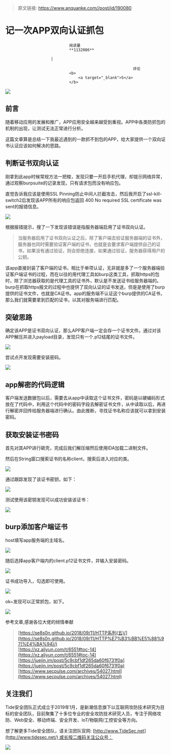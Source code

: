 > 原文链接: https://www.anquanke.com//post/id/190080 


# 记一次APP双向认证抓包


                                阅读量   
                                **1132086**
                            
                        |
                        
                                                            评论
                                <b>
                                    <a target="_blank">5</a>
                                </b>
                                                                                    



[![](https://p5.ssl.qhimg.com/t015f307557d0f8ce5d.png)](https://p5.ssl.qhimg.com/t015f307557d0f8ce5d.png)



## 前言

随着移动应用的发展和推广，APP应用安全越来越受到重视。APP中各类防抓包的机制的出现，让测试无法正常进行分析。

这篇文章算是总结一下我最近遇到的一款抓不到包的APP，给大家提供一个双向证书认证应该如何解决的思路。



## 判断证书双向认证

刚拿到此app时候常规方法一把梭，发现只要一开启手机代理，却提示网络异常，通过观察burpsuite的记录发现，只有请求包而没有响应包。

直觉告诉我应该是使用SSL Pinning防止中间人拦截攻击，然后我开启了ssl-kill-switch2后发现该APP所有的响应包返回 400 No required SSL certificate was sent的报错信息。

[![](https://p1.ssl.qhimg.com/t01e190fc713c587333.png)](https://p1.ssl.qhimg.com/t01e190fc713c587333.png)

根据报错提示，搜了一下发现该错误是指服务器端启用了证书双向认证。

> 当服务器启用了证书双向认证之后，除了客户端去验证服务器端的证书外，服务器也同时需要验证客户端的证书，也就是会要求客户端提供自己的证书，如果没有通过验证，则会拒绝连接，如果通过验证，服务器获得用户的公钥。

该app直接封装了客户端的证书，相比于单项认证，无非就是多了一个服务器端验证客户端证书的过程，而在以往的用代理工具如burp这类工具，抓取https的包时，除了浏览器获取的是代理工具的证书外，默认是不发送证书给服务器端的。burp在抓取https报文的过程中也提供了双向认证的证书发送，但是是使用了burp提供的证书文件，也就是CA证书。app的服务端不认证这个burp提供的CA证书，那么我们就需要拿到匹配的证书，以其对服务端进行匹配。



## 突破思路

确定该APP是证书双向认证，那么APP客户端一定会存一个证书文件。通过对该APP解压并进入payload目录，发现只有一个.p12结尾的证书文件。

[![](https://p5.ssl.qhimg.com/t01e184b2d0e098c9fa.png)](https://p5.ssl.qhimg.com/t01e184b2d0e098c9fa.png)

尝试点开发现需要安装密码。

[![](https://p4.ssl.qhimg.com/t017df067cd594280e8.png)](https://p4.ssl.qhimg.com/t017df067cd594280e8.png)



## app解密的代码逻辑

客户端发送数据包以后，需要去从app中读取这个证书文件，密码是以硬编码形式放在了代码中，利用这个代码中的密码字段去解密证书文件，从中读取以后，再进行解密并回传给服务器端进行确认。由此推断，寻找证书名称应该就可以拿到安装密码。



## 获取安装证书密码

首先对其APP进行砸壳，完成后我们解压缩然后使用IDA加载二进制文件。

然后在String窗口搜索证书的名称client，搜索后进入对应的类。

[![](https://p2.ssl.qhimg.com/t019b3e65634bb4f7e5.png)](https://p2.ssl.qhimg.com/t019b3e65634bb4f7e5.png)

通过跟踪发现了该证书密钥，如下：

[![](https://p5.ssl.qhimg.com/t017ee445c0a78031be.png)](https://p5.ssl.qhimg.com/t017ee445c0a78031be.png)

测试使用该密钥发现可以成功安装该证书：

[![](https://p1.ssl.qhimg.com/t018c37399c1ab48e41.png)](https://p1.ssl.qhimg.com/t018c37399c1ab48e41.png)



## burp添加客户端证书

host填写app服务端的主域名。

[![](https://p0.ssl.qhimg.com/t01c5f028114fe6d828.png)](https://p0.ssl.qhimg.com/t01c5f028114fe6d828.png)

随后选择app客户端内的client.p12证书文件，并输入安装密码。

[![](https://p5.ssl.qhimg.com/t01624f4a24cdcc7687.png)](https://p5.ssl.qhimg.com/t01624f4a24cdcc7687.png)

证书成功导入，勾选即可使用。

[![](https://p1.ssl.qhimg.com/t0188024ced1f73d0f4.png)](https://p1.ssl.qhimg.com/t0188024ced1f73d0f4.png)

ok~发现可以正常抓包，如下。

[![](https://p3.ssl.qhimg.com/t01098caa6c3f6623fc.png)](https://p3.ssl.qhimg.com/t01098caa6c3f6623fc.png)

参考文章,感谢各位大佬的倾情奉献

> [https://se8s0n.github.io/2018/09/11/HTTP系列(五)/](https://se8s0n.github.io/2018/09/11/HTTP%E7%B3%BB%E5%88%97(%E4%BA%94)/)<br>[https://xz.aliyun.com/t/6551#toc-14](https://xz.aliyun.com/t/6551#toc-14)<br>[https://juejin.im/post/5c9cbf1df265da60f6731f0a](https://juejin.im/post/5c9cbf1df265da60f6731f0a)<br>[https://www.secpulse.com/archives/54027.html](https://www.secpulse.com/archives/54027.html)



## 关注我们

Tide安全团队正式成立于2019年1月，是新潮信息旗下以互联网攻防技术研究为目标的安全团队，目前聚集了十多位专业的安全攻防技术研究人员，专注于网络攻防、Web安全、移动终端、安全开发、IoT/物联网/工控安全等方向。

想了解更多Tide安全团队，请关注团队官网: [http://www.TideSec.net](http://www.tidesec.net/) 或长按二维码关注公众号：

[![](https://image.3001.net/images/20191031/1572510422_5dba9ad6ba332.png!small)](https://image.3001.net/images/20191031/1572510422_5dba9ad6ba332.png!small)
